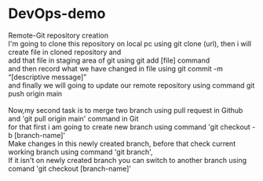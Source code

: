 # DevOps-demo
Remote-Git repository creation
<br>
I'm going to clone this repository on local pc using git clone (url),
then i will create file in cloned repository and 
<br>
add that file in staging area of git using git add [file] command
<br> 
and then record what we have changed in file using git commit -m “[descriptive message]”
<br>
and finally we will going to update our remote repository using command git push origin main
<br>
<br>
Now,my second task is to merge two branch using pull request in Github and 'git pull origin main' command in Git
<br>
for that first i am going to create new branch using command 'git checkout -b [branch-name]'
<br>
Make changes in this newly created branch, before that check current working branch using command 'git branch',
<br>
If it isn't on newly created branch you can switch to another branch using comand 'git checkout [branch-name]'
<br>
 


